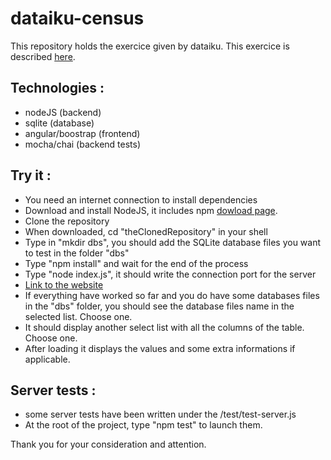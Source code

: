 # dataiku-census

This repository holds the exercice given by dataiku.
This exercice is described [here](http://dev.dataiku.com/~cstenac/dev-recruiting/README).

## Technologies :
- nodeJS (backend)
- sqlite (database)
- angular/boostrap (frontend)
- mocha/chai (backend tests)

## Try it :
- You need an internet connection to install dependencies
- Download and install NodeJS, it includes npm [dowload page](https://nodejs.org/en/).
- Clone the repository
- When downloaded, cd "theClonedRepository" in your shell
- Type in "mkdir dbs", you should add the SQLite database files you want to test in the folder "dbs"
- Type "npm install" and wait for the end of the process
- Type "node index.js", it should write the connection port for the server
- [Link to the website](http://localhost:5000)
- If everything have worked so far and you do have some databases files in the "dbs" folder, you should see the database files name in the selected list. Choose one.
- It should display another select list with all the columns of the table. Choose one.
- After loading it displays the values and some extra informations if applicable.

## Server tests :
- some server tests have been written under the /test/test-server.js
- At the root of the project, type "npm test" to launch them.

Thank you for your consideration and attention.
